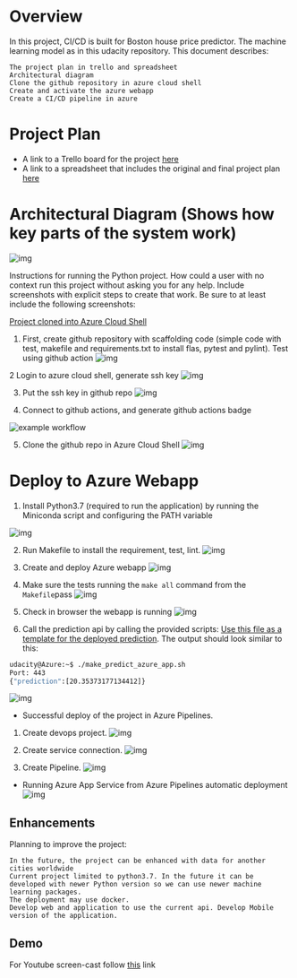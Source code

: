 # Overview

In this project, CI/CD is built for Boston house price predictor. The machine learning model as in this udacity repository. This document describes:

    The project plan in trello and spreadsheet
    Architectural diagram
    Clone the github repository in azure cloud shell
    Create and activate the azure webapp
    Create a CI/CD pipeline in azure


# Project Plan


* A link to a Trello board for the project [here](https://trello.com/b/iHS6JeNO/documentation)
* A link to a spreadsheet that includes the original and final project plan [here](https://docs.google.com/spreadsheets/d/1l1EliuHYJEZpyunagz2PYIUMhirqLyhe/edit?usp=sharing&ouid=110205692645048557882&rtpof=true&sd=true)


# Architectural Diagram (Shows how key parts of the system work)
![img](https://github.com/barmalini18/flask-ml-azure-serverless/blob/c113e9e2395bb7aafa16d19a259b5b4f0b07459d/media/cd-diagram.png)

Instructions for running the Python project.  How could a user with no context run this project without asking you for any help.  Include screenshots with explicit steps to create that work. Be sure to at least include the following screenshots:

[Project cloned into Azure Cloud Shell](https://github.com/barmalini18/flask-ml-azure-serverless.git)

1. First, create github repository with scaffolding code (simple code with test, makefile and requirements.txt to install flas, pytest and pylint). Test using github action
![img](https://github.com/barmalini18/flask-ml-azure-serverless/blob/f5a6c215eec33a4d716fa4d18e889579f5769578/media/01.jpg)

2 Login to azure cloud shell, generate ssh key
![img](https://github.com/barmalini18/flask-ml-azure-serverless/blob/a8d06b461c26b11a8cb0f5c23560e9fea5ac606e/media/02.jpg)

3. Put the ssh key in github repo
![img](https://github.com/barmalini18/flask-ml-azure-serverless/blob/4d4a8a5f91c58a399ae18ce69fa251352015ce50/media/03.jpg)

4. Connect to github actions, and generate github actions badge

![example workflow](https://github.com/barmalini18/AzureCI/actions/workflows/pythonapp.yml/badge.svg)

5. Clone the github repo in Azure Cloud Shell
![img](https://github.com/barmalini18/flask-ml-azure-serverless/blob/36be9a472aad5586cc7500802f6fff4b3073d1ff/media/04.jpg)

# Deploy to Azure Webapp

1. Install Python3.7 (required to run the application) by running the Miniconda script and configuring the PATH variable

![img](https://github.com/barmalini18/flask-ml-azure-serverless/blob/75d4e56bd345bab5af88a182a95f433d293b8999/media/05.jpg)

2. Run Makefile to install the requirement, test, lint.
![img](https://github.com/barmalini18/flask-ml-azure-serverless/blob/776d44f7533ee3b418a8fa490ddcac7af3fdde72/media/06.jpg)

3. Create and deploy Azure webapp
![img](https://github.com/barmalini18/flask-ml-azure-serverless/blob/776d44f7533ee3b418a8fa490ddcac7af3fdde72/media/07.jpg)


4. Make sure the tests running the `make all` command from the `Makefile`pass
![img](https://github.com/barmalini18/flask-ml-azure-serverless/blob/2392c034d9ff56628c3ca644f696e5111cde6325/media/08.jpg)

5. Check in browser the webapp is running
![img](https://github.com/barmalini18/flask-ml-azure-serverless/blob/8a9dfee85e8ffa79b8839ef17893a96e3ceeb74d/media/11.jpg)

6. Call the prediction api by calling the provided scripts:
[Use this file as a template for the deployed prediction](https://github.com/udacity/nd082-Azure-Cloud-DevOps-Starter-Code/blob/master/C2-AgileDevelopmentwithAzure/project/starter_files/flask-sklearn/make_predict_azure_app.sh).
The output should look similar to this:

```bash
udacity@Azure:~$ ./make_predict_azure_app.sh
Port: 443
{"prediction":[20.35373177134412]}
```
![img](https://github.com/barmalini18/flask-ml-azure-serverless/blob/8a9dfee85e8ffa79b8839ef17893a96e3ceeb74d/media/09.jpg)


* Successful deploy of the project in Azure Pipelines.

1. Create devops project.
![img](https://github.com/barmalini18/flask-ml-azure-serverless/blob/509842360898e1874e358789f3fdcfae602e184a/media/12.jpg)

2. Create service connection.
![img](https://github.com/barmalini18/flask-ml-azure-serverless/blob/509842360898e1874e358789f3fdcfae602e184a/media/13.jpg)

3. Create Pipeline.
![img](https://github.com/barmalini18/flask-ml-azure-serverless/blob/509842360898e1874e358789f3fdcfae602e184a/media/14.jpg)

* Running Azure App Service from Azure Pipelines automatic deployment
![img](https://github.com/barmalini18/flask-ml-azure-serverless/blob/56da21359bf42c4f6a3758ed10db37035d64deab/media/15.jpg)



## Enhancements

Planning to improve the project:

    In the future, the project can be enhanced with data for another cities worldwide
    Current project limited to python3.7. In the future it can be developed with newer Python version so we can use newer machine learning packages.
    The deployment may use docker.
    Develop web and application to use the current api. Develop Mobile version of the application. 


## Demo 

For Youtube screen-cast follow [this](https://youtu.be/bfPRW3fJefg) link



